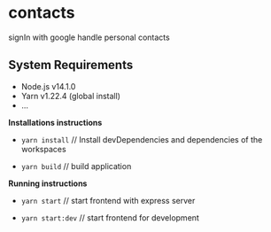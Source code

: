 # contacts

signIn with google handle personal contacts 

## System Requirements

- Node.js v14.1.0
- Yarn v1.22.4 (global install)
- ...

**Installations instructions**

- `yarn install` // Install devDependencies and dependencies of the workspaces

- `yarn build` // build application

**Running instructions**

- `yarn start` // start frontend with express server

* `yarn start:dev` // start frontend for development
